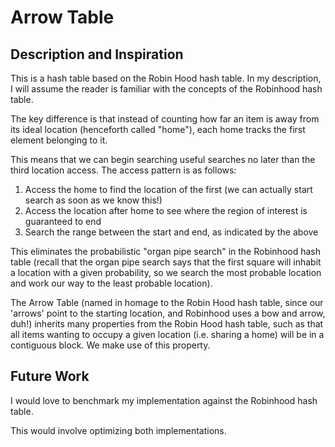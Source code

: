 # Arrow Table

## Description and Inspiration

This is a hash table based on the Robin Hood hash table. In my description, I will assume the reader is familiar with the concepts of the Robinhood hash table. 

The key difference is that instead of counting how far an item is away from its ideal location (henceforth called "home"), each home tracks the first element belonging to it.

This means that we can begin searching useful searches no later than the third location access. The access pattern is as follows:

1. Access the home to find the location of the first (we can actually start search as soon as we know this!)
2. Access the location after home to see where the region of interest is guaranteed to end
3. Search the range between the start and end, as indicated by the above

This eliminates the probabilistic "organ pipe search" in the Robinhood hash table (recall that the organ pipe search says that the first square will inhabit a location with a given probability, so we search the most probable location and work our way to the least probable location).

The Arrow Table (named in homage to the Robin Hood hash table, since our 'arrows' point to the starting location, and Robinhood uses a bow and arrow, duh!) inherits many properties from the Robin Hood hash table, such as that all items wanting to occupy a given location (i.e. sharing a home) will be in a contiguous block. We make use of this property.

## Future Work

I would love to benchmark my implementation against the Robinhood hash table.

This would involve optimizing both implementations.
